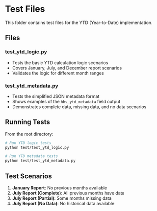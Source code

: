 # Test Files

This folder contains test files for the YTD (Year-to-Date) implementation.

## Files

### test_ytd_logic.py
- Tests the basic YTD calculation logic scenarios
- Covers January, July, and December report scenarios
- Validates the logic for different month ranges

### test_ytd_metadata.py
- Tests the simplified JSON metadata format
- Shows examples of the `hhs_ytd_metadata` field output
- Demonstrates complete data, missing data, and no data scenarios

## Running Tests

From the root directory:

```bash
# Run YTD logic tests
python test/test_ytd_logic.py

# Run YTD metadata tests
python test/test_ytd_metadata.py
```

## Test Scenarios

1. **January Report**: No previous months available
2. **July Report (Complete)**: All previous months have data
3. **July Report (Partial)**: Some months missing data
4. **July Report (No Data)**: No historical data available
